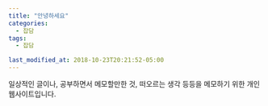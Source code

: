 ```yaml
---
title: "안녕하세요"
categories:
  - 잡담
tags:
  - 잡담

last_modified_at: 2018-10-23T20:21:52-05:00
---
```




일상적인 글이나, 공부하면서 메모할만한 것, 떠오르는 생각 등등을 메모하기 위한 개인웹사이트입니다. <br>
